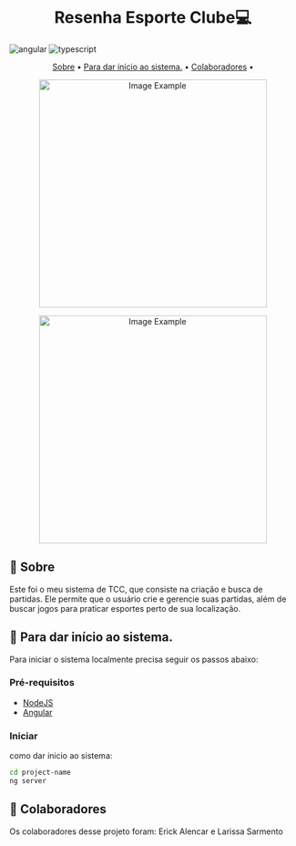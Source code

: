 
[TYPESCRIPT__BADGE]: https://img.shields.io/badge/typescript-D4FAFF?style=for-the-badge&logo=typescript
[ANGULAR__BADGE]: https://img.shields.io/badge/Angular-red?style=for-the-badge&logo=angular

<h1 align="center" style="font-weight: bold;">Resenha Esporte Clube💻</h1>

![angular][ANGULAR__BADGE]
![typescript][TYPESCRIPT__BADGE]


<p align="center">
 <a href="#about">Sobre</a> • 
 <a href="#started">Para dar início ao sistema.</a> • 
  <a href="#colab">Colaboradores</a> •
</p>


<p align="center">
    <img src="../resenha.png" alt="Image Example" width="400px">
</p>
<p align="center">
    <img src="../resenha2.png" alt="Image Example" width="400px">
</p>

<h2 id="about">📌 Sobre </h2>

Este foi o meu sistema de TCC, que consiste na criação e busca de partidas. Ele permite que o usuário crie e gerencie suas partidas, além de buscar jogos para praticar esportes perto de sua localização. 

<h2 id="started">🚀 Para dar início ao sistema.</h2>

Para iniciar o sistema localmente precisa seguir os passos abaixo:

<h3>Pré-requisitos</h3>

- [NodeJS](https://github.com/)
- [Angular](https://github.com)

<h3>Iniciar</h3>

como dar inicio ao sistema:

```bash
cd project-name
ng server
```

<h2 id="colab">🤝 Colaboradores</h2>

Os colaboradores desse projeto foram: Erick Alencar e Larissa Sarmento
